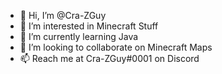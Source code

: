 - 👋 Hi, I’m @Cra-ZGuy
- 👀 I’m interested in Minecraft Stuff
- 🌱 I’m currently learning Java
- 💞️ I’m looking to collaborate on Minecraft Maps
- 📫 Reach me at Cra-ZGuy#0001 on Discord
